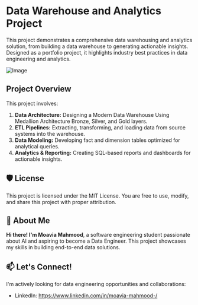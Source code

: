 # Data Warehouse and Analytics Project

This project demonstrates a comprehensive data warehousing and analytics solution, from building a data warehouse to generating actionable insights. Designed as a portfolio project, it highlights industry best practices in data engineering and analytics.

![Image](https://github.com/user-attachments/assets/e7370c22-afde-426a-a08c-363146ed0819)

## Project Overview
This project involves:
1. **Data Architecture:** Designing a Modern Data Warehouse Using Medallion Architecture Bronze, Silver, and Gold layers.
2. **ETL Pipelines:** Extracting, transforming, and loading data from source systems into the warehouse.
3. **Data Modeling:** Developing fact and dimension tables optimized for analytical queries.
4. **Analytics & Reporting:** Creating SQL-based reports and dashboards for actionable insights.

## 🛡️ License
This project is licensed under the MIT License. You are free to use, modify, and share this project with proper attribution.

## 👋 About Me
**Hi there! I'm Moavia Mahmood**, a software engineering student passionate about AI and aspiring to become a Data Engineer. This project showcases my skills in building end-to-end data solutions.

## 📫 Let's Connect!
I'm actively looking for data engineering opportunities and collaborations:
- LinkedIn: https://www.linkedin.com/in/moavia-mahmood-/

